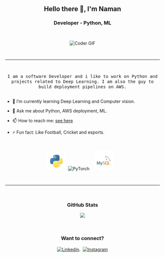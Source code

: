 <h2 align="center">Hello there 👋, I'm Naman</h2>

<h3 align="center"> Developer - Python, ML </h3>

&nbsp;&nbsp;


<p align="center">
  <img src="https://media.giphy.com/media/xT39D3tWC0jLA845s4/giphy.gif" alt="Coder GIF" height="300" width="450">
</p>

&nbsp;
<hr>
&nbsp;&nbsp;

<p align="center">
  <samp>
    I am a software Developer and i like to work on Python and projects related to Deep Learning. I am also the guy to build deployment pipelines on AWS. <br />
  </samp>&nbsp;
<!-- - 🔭 I’m currently working on  -->

- 🌱 I’m currently learning Deep Learning and Computer vision.

- 💬 Ask me about Python, AWS deployment, ML.

- 📫 How to reach me: [see here](https://github.com/namanphy#github-stats)

- ⚡ Fun fact: Like Football, Cricket and esports.

<!-- - 👯 I’m looking to collaborate on ... -->
<!-- - 🤔 I’m looking for help with ... -->
<!-- - 😄 Pronouns: ... -->
</p>
<br />

  <!-- <h3 align="center">Tech Stack</h3>
  <br />
  <p align="center">
    &nbsp;&nbsp; -->


  </p>
  <p align="center">
    <img alt="Python" width="60px" src="https://raw.githubusercontent.com/github/explore/80688e429a7d4ef2fca1e82350fe8e3517d3494d/topics/python/python.png" />&nbsp;
    <img alt="PyTorch" width="160px" src="https://www.edureka.co/blog/wp-content/uploads/2018/10/Pytorch_logo.png" />&nbsp;&nbsp;&nbsp;
    <img alt="MySQL" width="65px" src="https://raw.githubusercontent.com/github/explore/80688e429a7d4ef2fca1e82350fe8e3517d3494d/topics/mysql/mysql.png" />&nbsp;&nbsp;&nbsp;
  </p>

&nbsp;
<hr>

<br />

<h3 align="center">GitHub Stats</h3>
<p align="center">
  <img height="170" src="https://github-readme-stats.vercel.app/api?username=namanphy&show_icons=true&count_private=true&hide_border=false&hide_title=true&theme=graywhite" />
</p>
&nbsp;

<h3 align="center">Want to connect?</h3>
<p align="center">
  <a href="https://www.linkedin.com/in/namanphy/">
    <img align="center" alt="Linkedin" width="20px" src="https://cdn.jsdelivr.net/npm/simple-icons@v3/icons/linkedin.svg" />
  </a>
  </a>&nbsp;
  <a href="https://www.instagram.com/namn_b/">
    <img align="center" alt="Instagram" width="20px" src="https://cdn.jsdelivr.net/npm/simple-icons@v3/icons/instagram.svg" />
  </a>
</p>


